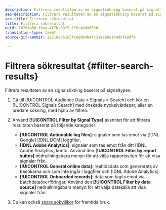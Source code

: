```yaml
---
description: Filtrera resultaten av en signalsökning baserat på signaltypen.
seo-description: Filtrera resultaten av en signalsökning baserat på signaltypen.
seo-title: Filtrera sökresultat
title: Filtrera sökresultat
uuid: 7b764a5d-f8ae-4f7b-83f5-7f6c40de639b
translation-type: tm+mt
source-git-commit: 12216ab5105fce80b4b47c31ee6be144ddfe8df9

---
```



# Filtrera sökresultat {#filter-search-results}

Filtrera resultaten av en signalsökning baserat på signaltypen.

1. Gå till [!UICONTROL Audience Data > Signals > Search] och kör en [!UICONTROL Signals Search] med önskade nyckelvärdepar, eller en bredare sökning, med hjälp av filtren.
1. Använd **[!UICONTROL Filter by Signal Type]** avsnittet för att filtrera resultaten baserat på följande kategorier:

   * **[!UICONTROL Actionable log files]**: signaler som tas emot via [!DNL Google] [!DNL DCM] loggfiler,
   * **[!DNL Adobe Analytics]**: signaler som tas emot från ditt [!DNL Adobe Analytics] konto. Använd den **[!UICONTROL Filter by report suites]** nedrullningsbara menyn för att välja rapportsviten för att visa signaler från.
   * **[!UICONTROL General online data]**: realtidsdata som genererats av besökarna och som inte ingår i loggfiler och [!DNL Adobe Analytics];
   * **[!UICONTROL Onboarded records]**: data som tagits emot via batchdataöverföringar. Använd den **[!UICONTROL Filter by data source]** nedrullningsbara menyn för att välja datakälla att visa signaler från.

1. Du kan också [spara sökvillkor](../../../features/data-explorer/data-explorer-signals-search/data-explorer-save-search.md) för framtida bruk.
